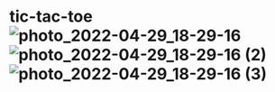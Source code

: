 # tic-tac-toe![photo_2022-04-29_18-29-16](https://user-images.githubusercontent.com/56732191/165976222-4c22a75b-77cb-4dc3-bcb3-ab5579a69449.jpg)![photo_2022-04-29_18-29-16 (2)](https://user-images.githubusercontent.com/56732191/165976230-3633af29-1c8b-46ff-8537-7bac67111f79.jpg)![photo_2022-04-29_18-29-16 (3)](https://user-images.githubusercontent.com/56732191/165976238-493de1d6-a33b-4c9c-8418-4fc7a4fdfc79.jpg)



